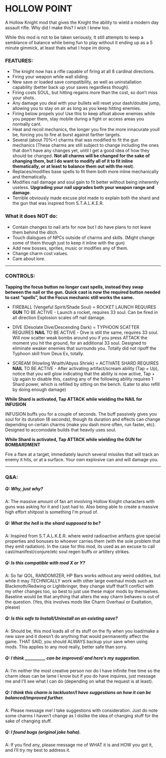 # HOLLOW POINT

A Hollow Knight mod that gives the Knight the ability to wield a modern day assault rifle.
Why did I make this? I wish I knew too.

While this mod is not to be taken seriously, It still attempts to keep a semblance of balance while being fun to play without it ending up as a 5 minute gimmick, at least thats what I hope im doing.


### FEATURES:
-	The knight now has a rifle capable of firing at all 8 cardinal directions.
-	Firing your weapon while wall sliding.
-	New save or loaded save compatibility, as well as uninstallation capability (better back up your saves regardless though).
-	Firing costs SOUL, but hitting regains more than the cost, so don’t miss your shots.
-	Any damage you deal with your bullets will reset your dash/double jump, allowing you to stay on air as long as you keep hitting enemies.
- Firing below propels you! Use this to keep afloat above enemies while you pepper them, stay mobile during a fight or access areas you normally cant.
-	Heat and recoil mechanics, the longer you fire the more innacurate youll be, forcing you to fire at burst against farther targets.
-	Several (about 70%+) charms that was modified to fit the gun mechanics (These charms are still subject to change including the ones that don’t have any changes yet, until I get a good idea of how they should be changed. **Not all charms will be changed for the sake of changing them, but I do want to modify all of it to fit inline thematically, or at least to balance them out with the rest**).
-	Replaces/modifies base spells to fit them both more inline mechanically and thematically.
-	Modifies nail damage and soul gain to fit better without being inherently useless. **Upgrading your nail upgrades both your weapon range and damage**.
- Terrible obviously made excuse plot made to explain both the shard and the gun that was inspired from S.T.A.L.K.E.R.

### What it does NOT do:
-	Contain changes to nail arts for now but I do have plans to not leave them behind the ditch.
- Touch dialogues of NPCs outside of charms and skills. (Might change some of them though just to keep it inline with the gun)
- Add new bosses, sprites, music or modifies any of them.
- Change charm cost values.
- Care about lore. 

________________________________________________________________________________________________________________

### CONTROLS:
**Tapping the focus button no longer cast spells, instead they swap between the nail or the gun. Quick cast is now the required button needed to cast “spells”, but the Focus mechanic still works the same.**

- FIREBALL (Vengeful Spirit/Shade Soul) = ROCKET LAUNCH
REQUIRES **GUN** TO BE ACTIVE - 
Launch a rocket, requires 33 soul. Can be fired in all direction 
Explosion scales off nail damage.

- DIVE (Desolate Dive/Descending Dark) = TYPHOON SCATTER
REQUIRES **NAIL** TO BE ACTIVE -
Dive is still the same, requires 33 soul. Will now scatter weak bombs around you if you press ATTACK the moment you hit the ground, for an additional 33 soul. Designed to eliminate weaker enemies that surrounds you. Totally did not ripoff the Typhoon skill from Deus Ex, totally.

- SCREAM (Howling Wraith/Abyss Shriek) = ACTIVATE SHARD
REQUIRES **NAIL** TO BE ACTIVE -
After activating artifact/scream ability (Tap + Up), notice that you will glow indicating that the ability is now active, Tap + Up again to disable this, casting any of the following ability requires 1 Shard power, which is refilled by sitting on the bench. (Later to also refill by doing enough damage)


**While Shard is activated, Tap ATTACK while wielding the NAIL for INFUSION**

INFUSION buffs you for a couple of seconds. The buff passively gives you soul for its duration (8 seconds), though its duration and effects can change depending on certain charms (make you dash more often, run faster, etc). Designed to accomodate builds that heavily uses soul.

**While Shard is activated, Tap ATTACK while wielding the GUN for BOMBARDMENT**

Fire a flare at a target, immediately launch several missiles that will track an enemy it hits, or at a surface. Your own explosive can and will damage you.

________________________________________________________________________________________________________________

### Q&A:
##### Q: Why, just why?

A: The massive amount of fan art involving Hollow Knight characters with guns was asking for it and I just had to. Also being able to create a massive high effort shitpost is something I'm proud of.

##### Q: What the hell is the shard supposed to be?
 
A: Inspired from S.T.A.L.K.E.R. where weird radioactive artifacts give special properties and bonuses to whoever carries them (with the sole problem that they emit radiation). In the case for this mod, its used as an excuse to call cast/manifest/conjure/etc soul regen buffs or artillery strikes.

##### Q: Is this compatible with mod X or Y?

A: So far QOL, RANDOMIZER, HP Bars works without any weird oddities, but while it may TECHNICALLY work with other large overhaul mods such as Blackmoth/Redwing or Lightbringer, they change stuff that’ll conflict with my other changes too, so best to just use these major mods by themselves. Baseline would be that anything that alters the way charm behaves is out of the question. (Yes, this involves mods like Charm Overhaul or Exaltation, please)

##### Q: Is this safe to Install/Uninstall on an existing save?

A: Should be, this mod loads all of its stuff on the fly when you load/make a new save and it doesn’t do anything that would permanently affect the game. THAT SAID, you should ALWAYS backup your save when using mods. This applies to any mod really, better safe than sorry.

##### Q: I think __________ can be improved/ and here’s my suggestion.

A:  I’m neither the most creative person nor do I have infinite free time so the charm ideas can be lame I know but if you do have inquires, just message me and I’ll see what I can do (depending on what the request is at least). 

##### Q: I think this charm is lackluster/I have suggestions on how it can be balanced/improved further. 

A: Please message me! I take suggestions with consideration. Just do note some charms I haven’t change as I dislike the idea of changing stuff for the sake of changing stuff.

##### Q: I found bugs (original joke haha).

A: If you find any, please message me of WHAT it is and HOW you got it, and I’ll try my best to address it.




